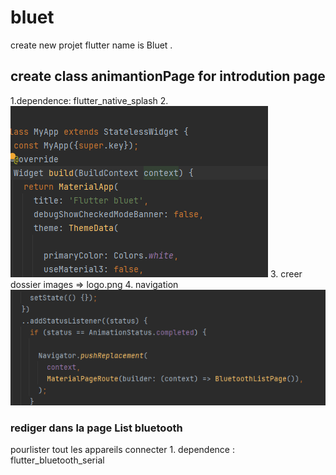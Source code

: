 # bluet

create new projet flutter name is Bluet .

## create  class animantionPage for introdution page
 1.dependence: flutter_native_splash
 2. ![img.png](img.png)
 3. creer dossier images => logo.png
4. navigation ![img_1.png](img_1.png)

### rediger dans la page List bluetooth 
pourlister tout les appareils connecter
    1. dependence : flutter_bluetooth_serial

    


